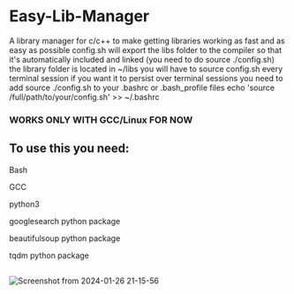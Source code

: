 # Easy-Lib-Manager
A library manager for c/c++ to make getting libraries working as fast and as easy as possible
config.sh will export the libs folder to the compiler so that it's automatically included and linked (you need to do source ./config.sh)
the library folder is located in ~/libs you will have to source config.sh every terminal session
if you want it to persist over terminal sessions you need to add source ./config.sh to your .bashrc or .bash_profile files
echo 'source /full/path/to/your/config.sh' >> ~/.bashrc
### WORKS ONLY WITH GCC/Linux FOR NOW
## To use this you need:
Bash

GCC

python3

googlesearch python package

beautifulsoup python package

tqdm python package 
##


![Screenshot from 2024-01-26 21-15-56](https://github.com/ALocalDeveloper/Easy-Lib-Manager/assets/98947261/830e8a98-aa18-4f30-8e05-bda94b8af6a3)
